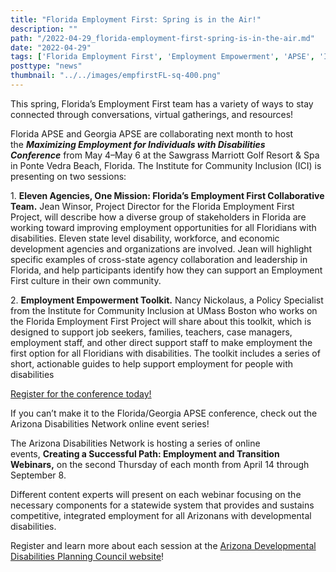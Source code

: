 ```yaml
---
title: "Florida Employment First: Spring is in the Air!"
description: ""
path: "/2022-04-29_florida-employment-first-spring-is-in-the-air.md"
date: "2022-04-29"
tags: ['Florida Employment First', 'Employment Empowerment', 'APSE', 'Institute for Comunity Inclusion', 'ICI']
posttype: "news"
thumbnail: "../../images/empfirstFL-sq-400.png"
---
```


This spring, Florida’s Employment First team has a variety of ways to stay connected through conversations, virtual gatherings, and resources!

Florida APSE and Georgia APSE are collaborating next month to host the **_Maximizing Employment for Individuals with Disabilities Conference_** from May 4–May 6 at the Sawgrass Marriott Golf Resort & Spa in Ponte Vedra Beach, Florida. The Institute for Community Inclusion (ICI) is presenting on two sessions:

1. **Eleven Agencies, One Mission: Florida’s Employment First Collaborative Team.** Jean Winsor, Project Director for the Florida Employment First Project, will describe how a diverse group of stakeholders in Florida are working toward improving employment opportunities for all Floridians with disabilities. Eleven state level disability, workforce, and economic development agencies and organizations are involved. Jean will highlight specific examples of cross-state agency collaboration and leadership in Florida, and help participants identify how they can support an Employment First culture in their own community.

2. **Employment Empowerment Toolkit.** Nancy Nickolaus, a Policy Specialist from the Institute for Community Inclusion at UMass Boston who works on the Florida Employment First Project will share about this toolkit, which is designed to support job seekers, families, teachers, case managers, employment staff, and other direct support staff to make employment the first option for all Floridians with disabilities. The toolkit includes a series of short, actionable guides to help support employment for people with disabilities

[Register for the conference today!](https://www.eventbrite.com/e/maximizing-employment-for-individuals-with-disabilities-registration-262523192937)

If you can’t make it to the Florida/Georgia APSE conference, check out the Arizona Disabilities Network online event series!

The Arizona Disabilities Network is hosting a series of online events, **Creating a Successful Path: Employment and Transition Webinars,** on the second Thursday of each month from April 14 through September 8.

Different content experts will present on each webinar focusing on the necessary components for a statewide system that provides and sustains competitive, integrated employment for all Arizonans with developmental disabilities.

Register and learn more about each session at the [Arizona Developmental Disabilities Planning Council website](https://addpc.az.gov/events/creating-successful-path-employment-transition-webinars)!